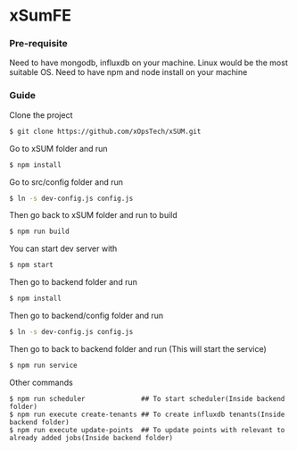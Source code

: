 # xSumFE
### Pre-requisite
Need to have mongodb, influxdb on your machine.
Linux would be the most suitable OS.
Need to have npm and node install on your machine
### Guide
Clone the project
```sh
$ git clone https://github.com/xOpsTech/xSUM.git
```
Go to xSUM folder and run
```sh
$ npm install
```

Go to src/config folder and run
```sh
$ ln -s dev-config.js config.js
```

Then go back to xSUM folder and run to build
```sh
$ npm run build
```

You can start dev server with
```sh
$ npm start
```

Then go to backend folder and run
```sh
$ npm install
```

Then go to backend/config folder and run
```sh
$ ln -s dev-config.js config.js
```

Then go to back to backend folder and run (This will start the service)
```sh
$ npm run service
```

Other commands
```
$ npm run scheduler              ## To start scheduler(Inside backend folder)
$ npm run execute create-tenants ## To create influxdb tenants(Inside backend folder)
$ npm run execute update-points  ## To update points with relevant to already added jobs(Inside backend folder)
```
